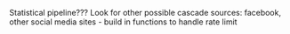 Statistical pipeline???
Look for other possible cascade sources: facebook, other social media sites - build in functions to handle rate limit
